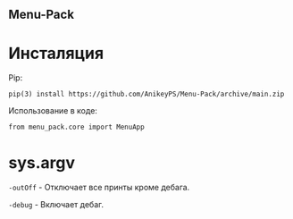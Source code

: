 ## Menu-Pack

# Инсталяция

Pip:

```
pip(3) install https://github.com/AnikeyPS/Menu-Pack/archive/main.zip
```

Использование в коде:

```
from menu_pack.core import MenuApp
```
# sys.argv

`-outOff` - Отключает все принты кроме дебага.

`-debug` - Включает дебаг.
